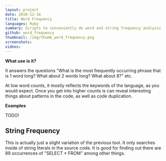 ```yaml
---
layout: project
date: 2010-12-16
title: Word Frequency
languages: Ruby
summary: Scripts to conveniently do word and string frequency analysis on source code.
github: word_frequency
thumbnail: /img/thumb_word_frequency.png
screenshots: 
videos:
---
```


**What use is it?**

It answers the questions "What is the most frequently occurring phrase that is 1 word long? What about 2 words long? What about 8?" etc. 

At low word counts, it mostly reflects the keywords of the language, as you would expect.  Once you get into higher counts is can reveal interesting things about patterns in the code, as well as code duplication.

**Examples**

TODO!


String Frequency 
---

This is actually just a slight variation of the previous tool. It only searches inside of string literals in the source code. It is good for finding out there are 89 occurrences of "SELECT * FROM" among other things.


